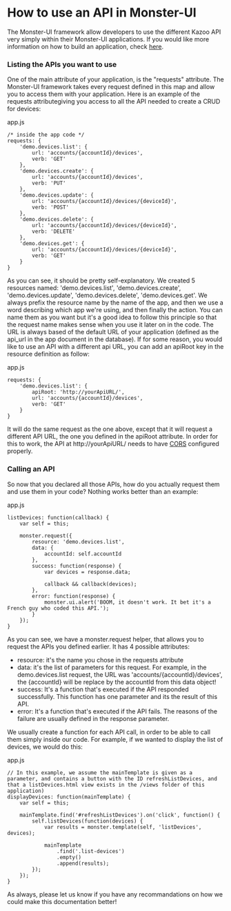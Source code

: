 # How to use an API in Monster-UI
The Monster-UI framework allow developers to use the different Kazoo API very simply within their Monster-UI applications. If you would like more information on how to build an application, check [here](https://www.github.com/2600hz/monster-ui/blob/master/docs/tutorial.md).

### Listing the APIs you want to use
One of the main attribute of your application, is the "requests" attribute. The Monster-UI framework takes every request defined in this map and allow you to access them with your application. Here is an example of the requests attributegiving you access to all the API needed to create a CRUD for devices:

app.js

	/* inside the app code */
	requests: {
		'demo.devices.list': {
			url: 'accounts/{accountId}/devices',
			verb: 'GET'
		},
		'demo.devices.create': {
			url: 'accounts/{accountId}/devices',
			verb: 'PUT'
		},
		'demo.devices.update': {
			url: 'accounts/{accountId}/devices/{deviceId}',
			verb: 'POST'
		},
		'demo.devices.delete': {
			url: 'accounts/{accountId}/devices/{deviceId}',
			verb: 'DELETE'
		},
		'demo.devices.get': {
			url: 'accounts/{accountId}/devices/{deviceId}',
			verb: 'GET'
		}
	}

As you can see, it should be pretty self-explanatory. We created 5 resources named: 'demo.devices.list', 'demo.devices.create', 'demo.devices.update', 'demo.devices.delete', 'demo.devices.get'. We always prefix the resource name by the name of the app, and then we use a word describing which app we're using, and then finally the action. You can name them as you want but it's a good idea to follow this principle so that the request name makes sense when you use it later on in the code. The URL is always based of the default URL of your application (defined as the api_url in the app document in the database). If for some reason, you would like to use an API with a different api URL, you can add an apiRoot key in the resource definition as follow:

app.js

	requests: {
		'demo.devices.list': {
			apiRoot: 'http://yourApiURL/',
			url: 'accounts/{accountId}/devices',
			verb: 'GET'
		}
	}

It will do the same request as the one above, except that it will request a different API URL, the one you defined in the apiRoot attribute. In order for this to work, the API at http://yourApiURL/ needs to have [CORS](http://en.wikipedia.org/wiki/Cross-origin_resource_sharing) configured properly.

### Calling an API
So now that you declared all those APIs, how do you actually request them and use them in your code? Nothing works better than an example:

app.js

	listDevices: function(callback) {
		var self = this;

		monster.request({
			resource: 'demo.devices.list',
			data: {
				accountId: self.accountId
			},
			success: function(response) {
				var devices = response.data;

				callback && callback(devices);
			},
			error: function(response) {
				monster.ui.alert('BOOM, it doesn't work. It bet it's a French guy who coded this API.');
			}
		});
	}

As you can see, we have a monster.request helper, that allows you to request the APIs you defined earlier. It has 4 possible attributes:
* resource: it's the name you chose in the requests attribute
* data: it's the list of parameters for this request. For example, in the demo.devices.list request, the URL was 'accounts/{accountId}/devices', the {accountId} will be replace by the accountId from this data object!
* success: It's a function that's executed if the API responded successfully. This function has one parameter and its the result of this API.
* error: It's a function that's executed if the API fails. The reasons of the failure are usually defined in the response parameter.

We usually create a function for each API call, in order to be able to call them simply inside our code. For example, if we wanted to display the list of devices, we would do this:

app.js

	// In this example, we assume the mainTemplate is given as a parameter, and contains a button with the ID refreshListDevices, and that a listDevices.html view exists in the /views folder of this application)
	displayDevices: function(mainTemplate) {
		var self = this;

		mainTemplate.find('#refreshListDevices').on('click', function() {
			self.listDevices(function(devices) {
				var results = monster.template(self, 'listDevices', devices);

				mainTemplate
					.find('.list-devices')
					.empty()
					.append(results);
			});
		});
	}

As always, please let us know if you have any recommandations on how we could make this documentation better!
